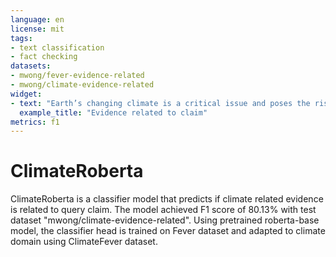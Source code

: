 ```yaml
---
language: en
license: mit
tags:
- text classification
- fact checking
datasets:
- mwong/fever-evidence-related
- mwong/climate-evidence-related
widget:
- text: "Earth’s changing climate is a critical issue and poses the risk of significant environmental, social and economic disruptions around the globe.</s></s>Because of fears of climate change and adverse effects of drilling explosions and oil spills in the Gulf of Mexico, legislation has been considered, and governmental regulations and orders have been issued, which, combined with the local economic and employment conditions caused by both, could materially adversely impact the oil and gas industries and the economic health of areas in which a significant number of our stores are located."
  example_title: "Evidence related to claim"
metrics: f1
---
```


# ClimateRoberta

ClimateRoberta is a classifier model that predicts if climate related evidence is related to query claim. The model achieved F1 score of 80.13% with test dataset "mwong/climate-evidence-related". Using pretrained roberta-base model, the classifier head is trained on Fever dataset and adapted to climate domain using ClimateFever dataset.